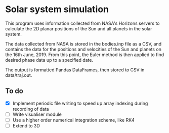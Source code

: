 # Solar system simulation

This program uses information collected from NASA's Horizons servers to calculate the 2D planar positions of the Sun and all planets in the solar system.

The data collected from NASA is stored in the bodies.inp file as a CSV, and contains the data for the positions and velocities of the Sun and planets on the 16th June, 2019. From this point, the Euler method is then applied to find desired phase data up to a specified date.

The output is formatted Pandas DataFrames, then stored to CSV in data/traj.out.

## To do
- [x] Implement periodic file writing to speed up array indexing during recording of data
- [ ] Write visualiser module
- [ ] Use a higher order numerical integration scheme, like RK4
- [ ] Extend to 3D
